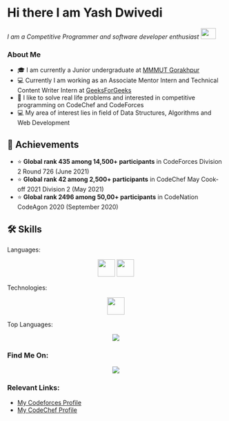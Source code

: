 # Hi there I am Yash Dwivedi
<p>
 <i>
    I am a Competitive Programmer and software developer enthusiast <img src="https://raw.githubusercontent.com/TheDudeThatCode/TheDudeThatCode/master/Assets/Developer.gif" width=35 height=25>
 </i>
</p>

### About Me
- 🎓 I am currently a Junior undergraduate at <a href="http://www.mmmut.ac.in/"> MMMUT Gorakhpur </a>
- 💻 Currently I am working as an Associate Mentor Intern and Technical Content Writer Intern at <a href="https://www.geeksforgeeks.org/"> GeeksForGeeks </a>
- 👨‍ I like to solve real life problems and interested in competitive programming on CodeChef and CodeForces
- 💻 My area of interest lies in field of Data Structures, Algorithms and Web Development

## 🏅 Achievements
- ⭐ **Global rank 435 among 14,500+ participants** in CodeForces Division 2 Round 726  (June 2021)
- ⭐ **Global rank 42 among 2,500+ participants** in CodeChef May Cook-off 2021 Division 2  (May 2021)
- ⭐ **Global rank 2496 among 50,00+ participants** in CodeNation CodeAgon 2020  (September 2020)

## 🛠️ Skills


Languages:

<div align="center">

<code><img height="40" src="https://img.shields.io/badge/c++-%2300599C.svg?&style=for-the-badge&logo=c%2B%2B&logoColor=white" /></code>
<code><img height="40" src="https://img.shields.io/badge/javascript-%2320232a.svg?&style=for-the-badge&logo=javascript&logoColor=%23F7DF1E" /></code>
 
</div>

Technologies:

<div align="center">

<code><img height="40" src="https://img.shields.io/badge/node.js-%234ea94b.svg?&style=for-the-badge&logo=node.js&logoColor=white" /></code>
</div>
 Top Languages: 
<p align="center">
  <a href="https://github.com/karthikeysaxena2507">
    <img src="https://github-readme-stats.vercel.app/api/top-langs/?username=yashdwivedi11&hide=html,css,Shell,Mustache,C,Dockerfile&theme=radical&layout=compact" align="center" />
  </a>
</p>

### Find Me On:
<p align="center">
 <a href="https://www.linkedin.com/in/yashdwivedi11/">
   <img src="https://img.icons8.com/fluent/48/000000/linkedin.png" align="center" />
 </a>
 
</p>
 


### Relevant Links:

* [My Codeforces Profile](https://codeforces.com/profile/yashdwivedi)
* [My CodeChef Profile](https://www.codechef.com/users/yashdwivedi)
 
